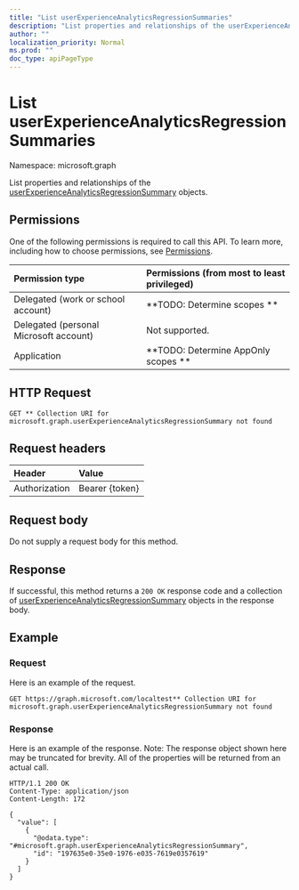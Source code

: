```yaml
---
title: "List userExperienceAnalyticsRegressionSummaries"
description: "List properties and relationships of the userExperienceAnalyticsRegressionSummary objects."
author: ""
localization_priority: Normal
ms.prod: ""
doc_type: apiPageType
---
```


# List userExperienceAnalyticsRegressionSummaries

Namespace: microsoft.graph

List properties and relationships of the [userExperienceAnalyticsRegressionSummary](../resources/userexperienceanalyticsregressionsummary.md) objects.

## Permissions
One of the following permissions is required to call this API. To learn more, including how to choose permissions, see [Permissions](/concepts/permissions-reference.md).

|Permission type|Permissions (from most to least privileged)|
|:---|:---|
|Delegated (work or school account)|**TODO: Determine scopes **|
|Delegated (personal Microsoft account)|Not supported.|
|Application|**TODO: Determine AppOnly scopes **|

## HTTP Request
<!-- {
  "blockType": "ignored"
}
-->
``` http
GET ** Collection URI for microsoft.graph.userExperienceAnalyticsRegressionSummary not found
```

## Request headers
|Header|Value|
|:---|:---|
|Authorization|Bearer {token}|

## Request body
Do not supply a request body for this method.

## Response
If successful, this method returns a `200 OK` response code and a collection of [userExperienceAnalyticsRegressionSummary](../resources/userexperienceanalyticsregressionsummary.md) objects in the response body.

## Example

### Request
Here is an example of the request.
<!-- {
  "blockType": "request",
  "name": "get_userexperienceanalyticsregressionsummary"
}
-->
``` http
GET https://graph.microsoft.com/localtest** Collection URI for microsoft.graph.userExperienceAnalyticsRegressionSummary not found
```

### Response
Here is an example of the response. Note: The response object shown here may be truncated for brevity. All of the properties will be returned from an actual call.
<!-- {
  "blockType": "response",
  "truncated": true,
  "@odata.type": "collection(microsoft.graph.userexperienceanalyticsregressionsummary)"
}
-->
``` http
HTTP/1.1 200 OK
Content-Type: application/json
Content-Length: 172

{
  "value": [
    {
      "@odata.type": "#microsoft.graph.userExperienceAnalyticsRegressionSummary",
      "id": "197635e0-35e0-1976-e035-7619e0357619"
    }
  ]
}
```


